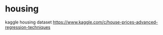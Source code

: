 # housing
 kaggle housing dataset
 https://www.kaggle.com/c/house-prices-advanced-regression-techniques
